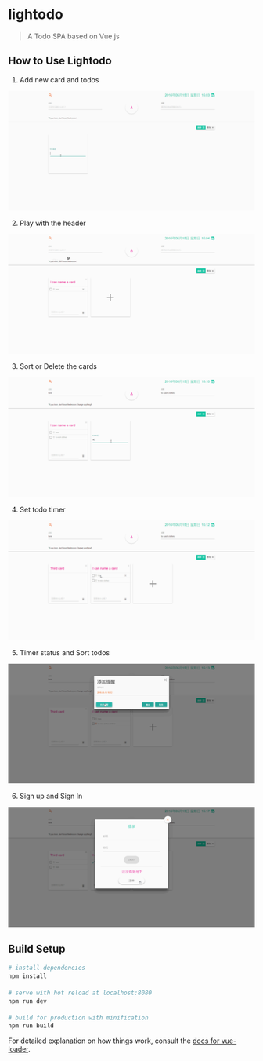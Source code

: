 # lightodo

> A Todo SPA based on Vue.js

## How to Use Lightodo

1. Add new card and todos

![Add new card and todos](https://github.com/SuperAL/lightodo/blob/gh-pages/Gifs/addCard.gif)

2. Play with the header

![Play with the header](https://github.com/SuperAL/lightodo/blob/gh-pages/Gifs/header.gif)

3. Sort or Delete the cards

![Sort or Delete the cards](https://github.com/SuperAL/lightodo/blob/gh-pages/Gifs/sortDelete.gif)

4. Set todo timer

![Set todo timer](https://github.com/SuperAL/lightodo/blob/gh-pages/Gifs/setTimer.gif)

5. Timer status and Sort todos

![Timer status and Sort todos](https://github.com/SuperAL/lightodo/blob/gh-pages/Gifs/more.gif)

6. Sign up and Sign In

![Sign up and Sign In](https://github.com/SuperAL/lightodo/blob/gh-pages/Gifs/signup.gif)

## Build Setup

``` bash
# install dependencies
npm install

# serve with hot reload at localhost:8080
npm run dev

# build for production with minification
npm run build
```

For detailed explanation on how things work, consult the [docs for vue-loader](http://vuejs.github.io/vue-loader).
